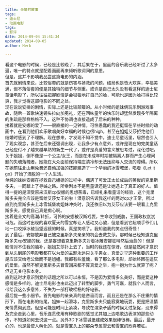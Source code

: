 ```yaml
---
title: 亲情的故事
tags:
- 迪士尼
- 动画电影
tags: 
- 影评
date: 2014-09-04 15:41:34
updated: 2014-09-05
author: Herb

---  
```

看这个电影的时候，已经是比较晚了，其后果在于，里面的音乐我已经听过了太多遍，唯一的特点就是配着画面再来倾听歌词间的意思。 <!--more-->  
但是，这并不影响我品尝这篇电影的内涵。  
首先就剧情来说，比较俗套的就是伤害与拯救的问题，结局也是皆大欢喜，幸福美满，但不落俗套的便是其独特的细节与侧重。或许是自己太久没有看这样的迪士尼童话电影了，所以往往把握剧情是会狠狠地打自己的脸，可能也是因为脸打得比较爽，我才觉得这部电影的不同之处。  
现在说说安排的剧情，实际上还是比较颠簸的。从小时候的姐妹俩玩乐到游戏事故，随后一首歌快速镜头拉向加冕礼，还在回味童年的快乐时却猛然发现多年隔离的生疏是那样格格不入。这种不协调也直接造成了后来的种种。  
接着就是安娜的爱了——很直接的一见钟情。可怜愚蠢的我还挺留在早些时候的动画中，在看到他们欢乐歌唱美好幸福的时候也很high，甚至在姐姐艾莎拒绝他们结婚时感到了不理解。现在想来，才发现不知不觉中，迪士尼童话里，居然也引入了现实观念，甚至在后来还强调出现，让我多少有点意外，或许是现在的完美童话已经应付不了越来越早熟的新生一代了，或许是真爱的含义被思考过，深化过吧。关于姐姐，倒不像是一个公主/女王，而是在未成年时期被隔离人群而产生心理问题的失魂落魄者，她能在大众面前保持端庄清冷却无法压抑与人交流的障碍。所以在她前往北山用免费还自动加强的技能建造了一个华丽的冰雪城堡，唱着《Let it go》开始了洒脱的一个人生活。  
单纯的妹妹安娜在拯救自己姐姐的过程中，偶遇了可爱正太长成后的英俊的克里斯多夫，一同踏上了寻姊之路。所幸剧本不是黑童话还是让她遇上了真正的好人。值得一提的是深受原来汉斯cp安娜的思想荼毒，已经礼来看童话的经验，这个克里斯多夫完全应该是留给艾莎女王的啦！潜意识告诉我这样的两对cp才正常，所以直到克里斯多夫上冰雪城堡劝姐妹冲突时，我还依旧以为艾莎应该要一眼看上克里斯多夫。感觉自己真是痴心啊。  
接着是全文的高潮/转折，可怜的安娜被汉斯戏耍，生命收到威胁，王国政权岌岌可危。而这时出现的喜欢夏天的雪宝却让人感动又心酸，但是看到它超顺手爷们儿地一口咬掉冰棱当望远镜的时候，真是笑喷了。我知道我的笑点很奇怪！  
到了最后，安娜放弃自己被克里斯多夫亲亲的机会去救艾莎。那时候已经知道克里斯多夫cp安娜的我，还是妄想着克里斯多夫对着冰雕安娜狂啃然后治愈的！但是剧情对不住我的脑补，姐姐艾莎扑上去了，当时的我还在惊讶，但是猛然间才意识到从头到尾的电影我都在以为爱的主题永远只关乎男女，真爱之举这种重要的工作是应该交给老公做而不是姐姐。我都有些羞愧，看了那么多电影，却始终困在逼仄的爱里。虽然不解克里斯多夫冒雪回来都不算真爱之举，抱一抱为什么就算了呢？但这无关电影本身。  
直到这时才意识到爱的话题之所以可以永恒，不是因为爱情多么美好，而是爱这种感情是多样的。迪士尼电影也由此迈出了转型的脚步，勇气可嘉，就我个人而言，带给我这么多意外，不失为一部打破桎梏的好电影。  
最后提一些小细节。首先电影的亲亲真的是吝啬而言，而且还是在那么不庄重的情形下，而在电影的结尾，姐妹一起滑冰，克里斯多夫只能寂寞地玩耍，更是把温情亲情贯彻到底。但是可能是时间上紧凑，导致在渲染矛盾的时候太过急促，没来得及完全走到心里，音乐连贯使用有种歌剧的感觉尤其加上边唱歌边表演的那些动作，不知道如何去说这一点。另外3D下冰雪城堡建成效果很棒很棒。最后，最开心的，也是最使人萌化的，就是雪宝头上的那朵专属雪云和雪宝的欣喜若狂。